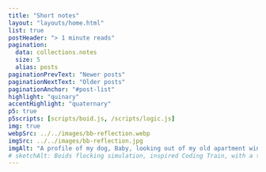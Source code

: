 ```yaml
---
title: "Short notes"
layout: "layouts/home.html"
list: true
postHeader: "> 1 minute reads"
pagination:
  data: collections.notes
  size: 5
  alias: posts
paginationPrevText: "Newer posts"
paginationNextText: "Older posts"
paginationAnchor: "#post-list"
highlight: "quinary"
accentHighlight: "quaternary"
p5: true
p5scripts: [scripts/boid.js, /scripts/logic.js]
img: true
webpSrc: ../../images/bb-reflection.webp
imgSrc: ../../images/bb-reflection.jpg
imgAlt: "A profile of my dog, Baby, looking out of my old apartment window in Chengdu, Sichuan"
# sketchAlt: Boids flocking simulation, inspired Coding Train, with a twist of touch interaction
---
```

